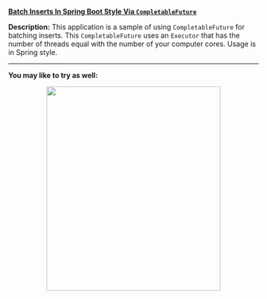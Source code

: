 
**[Batch Inserts In Spring Boot Style Via `CompletableFuture`](https://github.com/AnghelLeonard/Hibernate-SpringBoot/tree/master/HibernateSpringBootBatchInsertsCompletableFuture)**
 
**Description:** This application is a sample of using `CompletableFuture` for batching inserts. This `CompletableFuture` uses an `Executor` that has the number of threads equal with the number of your computer cores. Usage is in Spring style.
     
-------------------------------

**You may like to try as well:**
<a href="https://leanpub.com/java-persistence-performance-illustrated-guide"><p align="center"><img src="https://github.com/AnghelLeonard/Hibernate-SpringBoot/blob/master/Java%20Persistence%20Performance%20Illustrated%20Guide.jpg" height="410" width="350"/></p></a>
